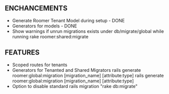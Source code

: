 ENCHANCEMENTS
-------------

* Generate Roomer Tenant Model during setup - DONE
* Generators for models - DONE
* Show warnings if unrun migrations exists under db/migrate/global while running rake roomer:shared:migrate

FEATURES
--------
* Scoped routes for tenants
* Generators for Tenanted and Shared Migrators
    rails generate roomer:global:migration [migration_name] [attribute:type]
    rails generate roomer:global:migration [migration_name] [attribute:type]
* Option to disable standard rails migration "rake db:migrate"
